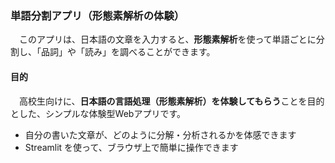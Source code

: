 ### 単語分割アプリ（形態素解析の体験）
　このアプリは、日本語の文章を入力すると、**形態素解析**を使って単語ごとに分割し、「品詞」や「読み」を調べることができます。
#### 目的
　高校生向けに、**日本語の言語処理（形態素解析）を体験してもらう**ことを目的とした、シンプルな体験型Webアプリです。

- 自分の書いた文章が、どのように分解・分析されるかを体感できます
- Streamlit を使って、ブラウザ上で簡単に操作できます

